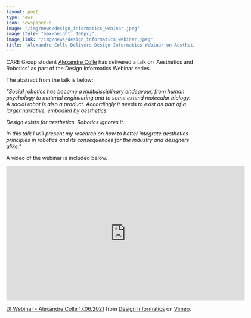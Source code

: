 ```yaml
---
layout: post
type: news
icon: newspaper-o
image: "/img/news/design_informatics_webinar.jpeg"
image_style: "max-height: 100px;"
image_link: "/img/news/design_informatics_webinar.jpeg"
title: "Alexandre Colle Delivers Design Informatics Webinar on Aesthetics and Robotics"
---
```


CARE Group student <a href="https://www.edinburgh-robotics.org/students/alexandre-colle">Alexandre Colle</a> has delivered a talk on 'Aesthetics and Robotics' as part of the Design Informatics Webinar series.

The abstract from the talk is below:

*"Social robotics has become a multidisciplinary endeavour, from human psychology to material engineering and to some extend molecular biology. A social robot is also a product. Accordingly it needs to exist as part of a larger narrative, embodied by aesthetics.*

*Design exists for aesthetics. Robotics ignores it.*

*In this talk I will present my research on how to better integrate aesthetics principles in robotics and its consequences for the industry and designers alike."*

A video of the webinar is included below.

<iframe src="https://player.vimeo.com/video/566228920" width="640" height="360" frameborder="0" allow="autoplay; fullscreen; picture-in-picture" allowfullscreen></iframe>
<p><a href="https://vimeo.com/566228920">DI Webinar - Alexandre Colle 17.06.2021</a> from <a href="https://vimeo.com/user20757751">Design Informatics</a> on <a href="https://vimeo.com">Vimeo</a>.</p>